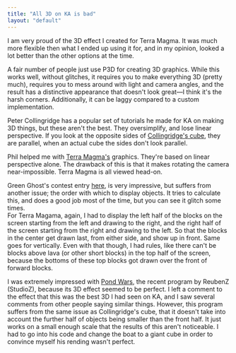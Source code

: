 ```yaml
---
title: "All 3D on KA is bad"
layout: "default"
---
```


I am very proud of the 3D effect I created for Terra Magma. It was much more flexible then what I ended up using it for, and in my opinion, looked a lot better than the other options at the time.

A fair number of people just use P3D for creating 3D graphics. While this works well, without glitches, it requires you to make everything 3D (pretty much), requires you to mess around with light and camera angles, and the result has a distinctive appearance that doesn't look great—I think it's the harsh corners. Additionally, it can be laggy compared to a custom implementation.

Peter Collingridge has a popular set of tutorials he made for KA on making 3D things, but these aren't the best. They oversimplify, and lose linear perspective. If you look at the opposite sides of [Collingridge's cube](https://www.khanacademy.org/computer-programming/shaded-box/1066372924), they are parallel, when an actual cube the sides don't look parallel.

Phil helped me with [Terra Magma's](https://www.khanacademy.org/computer-programming/terra-magma/5301834618) graphics. They're based on linear perspective alone. The drawback of this is that it makes rotating the camera near-impossible. Terra Magma is all viewed head-on.

Green Ghost's contest entry [here](https://www.khanacademy.org/computer-programming/shminkos-portal/4782541816758272), is very impressive, but suffers from another issue; the order with which to display objects. It tries to calculate this, and does a good job most of the time, but you can see it glitch some times.<br>
For Terra Magama, again, I had to display the left half of the blocks on the screen starting from the left and drawing to the right, and the right half of the screen starting from the right and drawing to the left. So that the blocks in the center get drawn last, from either side, and show up in front. Same goes for vertically. Even with that though, I had rules, like there can't be blocks above lava (or other short blocks) in the top half of the screen, because the bottoms of these top blocks got drawn over the front of forward blocks.

I was extremely impressed with [Pond Wars](https://www.khanacademy.org/computer-programming/pond-wars-3d/5377748802633728), the recent program by ReubenZ (StudioZ), because its 3D effect seemed to be perfect. I left a comment to the effect that this was the best 3D I had seen on KA, and I saw several comments from other people saying similar things. However, this program suffers from the same issue as Collingridge's cube, that it doesn't take into account the further half of objects being smaller than the front half. It just works on a small enough scale that the results of this aren't noticeable. I had to go into his code and change the boat to a giant cube in order to convince myself his rending wasn't perfect.
